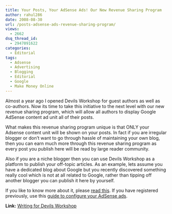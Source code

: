 ```yaml
---
title: Your Posts, Your AdSense Ads! Our New Revenue Sharing Program
author: rahul286
date: 2008-08-30
url: /posts-adsense-ads-revenue-sharing-program/
views:
  - 2662
dsq_thread_id:
  - 2947091622
categories:
  - Editorial
tags:
  - Adsense
  - Advertising
  - Blogging
  - Editorial
  - Google
  - Make Money Online
---
```

Almost a year ago I opened Devils Workshop for guest authors as well as co-authors. Now its time to take this initiative to the next level with our new revenue sharing program, which will allow all authors to display Google AdSense content ad unit all of their posts.

What makes this revenue sharing program unique is that ONLY your Adsense content unit will be shown on your posts. In fact if you are irregular blogger or don&#8217;t want to go through hassle of maintaining your own blog, then you can earn much more through this revenue sharing program as every post you publish here will be read by large reader community.

Also if you are a niche blogger then you can use Devils Workshop as a platform to publish your off-topic articles. As an example, lets assume you have a dedicated blog about Google but you recently discovered something really cool which is not at all related to Google, rather than tipping off another blogger you can publish it here by yourself.

If you like to know more about it, please [read this][1]. If you have registered previously, use this [guide to configure your AdSense ads][2].

**Link:** [Writing for Devils Workshop][1]

 [1]: http://devilsworkshop.org/guest-bloggers/
 [2]: http://devilsworkshop.org/guest-bloggers/adsense-setup/
